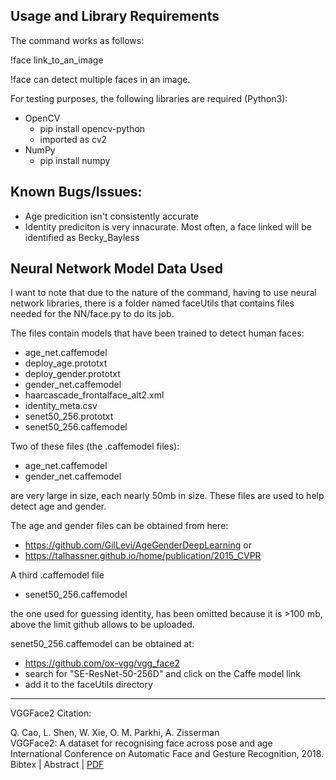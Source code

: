 
## Usage and Library Requirements

The command works as follows:

!face link_to_an_image

!face can detect multiple faces in an image.

For testing purposes, the following libraries are required (Python3):

- OpenCV
	- pip install opencv-python
	- imported as cv2
- NumPy
	- pip install numpy
	

## Known Bugs/Issues:	

- Age predicition isn't consistently accurate
- Identity prediciton is very innacurate. Most often, a face linked will be identified as Becky_Bayless

## Neural Network Model Data Used

I want to note that due to the nature of the command, having to use neural network libraries, there is a folder named faceUtils that contains files needed for the NN/face.py to do its job.

The files contain models that have been trained to detect human faces:

- age_net.caffemodel
- deploy_age.prototxt
- deploy_gender.prototxt
- gender_net.caffemodel
- haarcascade_frontalface_alt2.xml
- identity_meta.csv
- senet50_256.prototxt
- senet50_256.caffemodel

Two of these files (the .caffemodel files):

- age_net.caffemodel
- gender_net.caffemodel

are very large in size, each nearly 50mb in size. These files are used to help detect age and gender.

The age and gender files can be obtained from here:

- https://github.com/GilLevi/AgeGenderDeepLearning
or
- https://talhassner.github.io/home/publication/2015_CVPR

A third .caffemodel file

- senet50_256.caffemodel

the one used for guessing identity, has been omitted because it is >100 mb, above the limit github allows to be uploaded.

senet50_256.caffemodel can be obtained at:

- https://github.com/ox-vgg/vgg_face2
- search for "SE-ResNet-50-256D" and click on the Caffe model link
- add it to the faceUtils directory

---

VGGFace2 Citation:

Q. Cao, L. Shen, W. Xie, O. M. Parkhi, A. Zisserman  
VGGFace2: A dataset for recognising face across pose and age  
International Conference on Automatic Face and Gesture Recognition, 2018.
Bibtex | Abstract | [PDF](http://www.robots.ox.ac.uk/~vgg/publications/2018/Cao18/cao18.pdf)